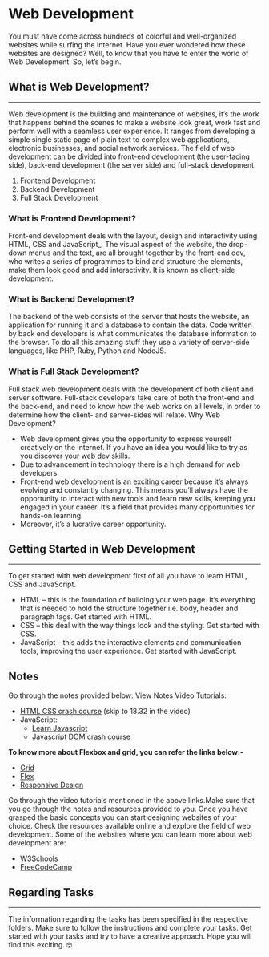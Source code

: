 # Web Development
You must have come across hundreds of colorful and well-organized websites while surfing the Internet. Have you ever wondered how these websites are designed? Well, to know that you have to enter the world of Web Development. So, let’s begin.
## What is Web Development?
<hr>
Web development is the building and maintenance of websites, it’s the work that happens behind the scenes to make a website look great, work fast and perform well with a seamless user experience. It ranges from developing a simple single static page of plain text to complex web applications, electronic businesses, and social network services. The field of web development can be divided into front-end development (the user-facing side), back-end development (the server side) and full-stack development.

1. Frontend Development 
2. Backend Development
3. Full Stack Development

### What is Frontend Development?
Front-end development deals with the layout, design and interactivity using HTML, CSS and JavaScript_. The visual aspect of the website, the drop-down menus and the text, are all brought together by the front-end dev, who writes a series of programmes to bind and structure the elements, make them look good and add interactivity. It is known as client-side development.

### What is Backend Development?
The backend of the web consists of the server that hosts the website, an application for running it and a database to contain the data. Code written by back end developers is what communicates the database information to the browser. To do all this amazing stuff they use a variety of server-side languages, like PHP, Ruby, Python and NodeJS.

### What is Full Stack Development?

Full stack web development deals with the development of both client and server software. Full-stack developers take care of both the front-end and the back-end, and need to know how the web works on all levels, in order to determine how the client- and server-sides will relate.
Why Web Development?

* Web development gives you the opportunity to express yourself creatively on the internet. If you have an idea you would like to try as you discover your web dev skills.
* Due to advancement in technology there is a high demand for web developers.
* Front-end web development is an exciting career because it’s always evolving and constantly changing. This means you’ll always have the opportunity to interact with new tools and learn new skills, keeping you engaged in your career. It’s a field that provides many opportunities for hands-on learning.
* Moreover, it’s a lucrative career opportunity.

## Getting Started in Web Development
<hr>
To get started with web development first of all you have to learn HTML, CSS and JavaScript.

* HTML – this is the foundation of building your web page. It’s everything that is needed to hold the structure together i.e. body, header and paragraph tags. Get started with HTML.
* CSS – this deal with the way things look and the styling. Get started with CSS.
* JavaScript – this adds the interactive elements and communication tools, improving the user experience. Get started with JavaScript.

## Notes
Go through the notes provided below:
View Notes
Video Tutorials:
* [HTML CSS crash course](https://www.youtube.com/watch?v=qz0aGYrrlhU) (skip to 18.32 in the video) 
* JavaScript:
    * [Learn Javascript](https://youtu.be/W6NZfCO5SIk)
    * [Javascript DOM crash course](https://youtu.be/0ik6X4DJKCc)

**To know more about Flexbox and grid, you can refer the links below:-**
* [Grid](https://web.dev/learn/css/grid/)
* [Flex](https://web.dev/learn/css/flexbox/)
* [Responsive Design](https://web.dev/learn/design/)

Go through the video tutorials mentioned in the above links.Make sure that you go through the notes and resources provided to you. Once you have grasped the basic concepts you can start designing websites of your choice. Check the resources available online and explore the field of web development. Some of the websites where you can learn more about web development are:
* [W3Schools](https://www.w3schools.com/)
* [FreeCodeCamp](https://www.freecodecamp.org/)


## Regarding Tasks
<hr>
The information regarding the tasks has been specified in the respective folders. Make sure to follow the instructions and complete your tasks. Get started with your tasks and try to have a creative approach. Hope you will find this exciting. 🤓

